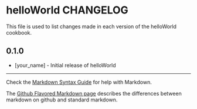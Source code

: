 helloWorld CHANGELOG
====================

This file is used to list changes made in each version of the helloWorld cookbook.

0.1.0
-----
- [your_name] - Initial release of helloWorld

- - -
Check the [Markdown Syntax Guide](http://daringfireball.net/projects/markdown/syntax) for help with Markdown.

The [Github Flavored Markdown page](http://github.github.com/github-flavored-markdown/) describes the differences between markdown on github and standard markdown.
